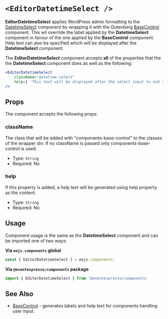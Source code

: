
# `<EditorDatetimeSelect />`

**EditorDatetimeSelect** applies WordPress admin formatting to the [DatetimeSelect](datetime-select.md) component by wrapping it with the Gutenberg [BaseControl](https://github.com/WordPress/gutenberg/tree/master/components/base-control) component. This wil override the label applied by the **DatetimeSelect** component in favour of the one applied by the **BaseControl** component. Help text can also be specified which will be displayed after the **DatetimeSelect** component.

The **EditorDatetimeSelect** component accepts **all** of the properties that the the **DatetimeSelect** component does as well as the following:

```jsx
<EditorDatetimeSelect 
    className="datetime-select"
    help={ 'This text will be displayed after the select input to aid the user in understanding its purpose or effect.' }
/>
```


## Props

The component accepts the following props:

### className

The class that will be added with "components-base-control" to the classes of the wrapper div.
If no className is passed only components-base-control is used.

- Type: `String`
- Required: No

### help

If this property is added, a help text will be generated using help property as the content.

- Type: `String`
- Required: No


## Usage

Component usage is the same as the **DatetimeSelect** component and can be imported one of two ways:

**Via `eejs.components` global**

```js
const { EditorDatetimeSelect } = eejs.components;
```

**Via `@eventespresso/components` package**

```js
import { EditorDatetimeSelect } from '@eventespresso/components'
```


## See Also

- [BaseControl](https://github.com/WordPress/gutenberg/tree/master/components/base-control) - generates labels and help text for components handling user input.

